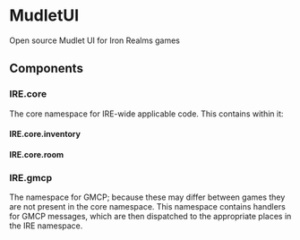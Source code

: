 # MudletUI
Open source Mudlet UI for Iron Realms games

## Components
### IRE.core
The core namespace for IRE-wide applicable code. This contains within it:
#### IRE.core.inventory
#### IRE.core.room
### IRE.gmcp
The namespace for GMCP; because these may differ between games they are not present in the core namespace. This namespace contains handlers for GMCP messages, which are then dispatched to the appropriate places in the IRE namespace.
